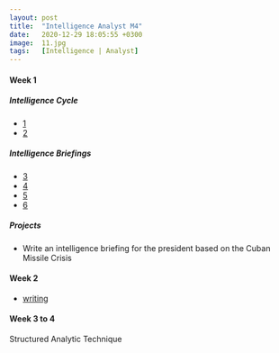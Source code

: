 ```yaml
---
layout: post
title:  "Intelligence Analyst M4"
date:   2020-12-29 18:05:55 +0300
image:  11.jpg
tags:   [Intelligence | Analyst]
---
```

#### Week 1
##### Intelligence Cycle
- [1](https://en.wikipedia.org/wiki/Intelligence_cycle)
- [2](https://www.cia.gov/kids-page/6-12th-grade/who-we-are-what-we-do/the-intelligence-cycle.html#analysis-and-production)

##### Intelligence Briefings 	
- [3](https://ahsawc.files.wordpress.com/2014/02/intelligence-analysis-reports.pdf)
- [4](https://www.ncirc.gov/documents%5Cpublic%5CAnalysts_Style_Manual.pdf)
- [5](https://www.intelligence.gov/publics-daily-brief/presidents-daily-brief)
- [6](http://www.intelligence101.com/my-full-proof-process-to-writing-a-killer-intelligence-brief-and-tips-to-deliver-intelligence-assessments-better/)

##### Projects
* Write an intelligence briefing for the president based on the Cuban Missile Crisis

#### Week 2
- [writing](https://www.classcentral.com/course/how-to-write-a-scientific-paper-5816)

#### Week 3 to 4
Structured Analytic Technique

[jekyll-docs]: https://jekyllrb.com/docs/home
[jekyll-gh]:   https://github.com/jekyll/jekyll
[jekyll-talk]: https://talk.jekyllrb.com/
